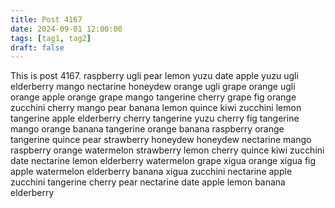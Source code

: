 ```yaml
---
title: Post 4167
date: 2024-09-01 12:00:00
tags: [tag1, tag2]
draft: false
---
```

This is post 4167.
raspberry
ugli
pear
lemon
yuzu
date
apple
yuzu
ugli
elderberry
mango
nectarine
honeydew
orange
ugli
grape
orange
ugli
orange
apple
orange
grape
mango
tangerine
cherry
grape
fig
orange
zucchini
cherry
mango
pear
banana
lemon
quince
kiwi
zucchini
lemon
tangerine
apple
elderberry
cherry
tangerine
yuzu
cherry
fig
tangerine
mango
orange
banana
tangerine
orange
banana
raspberry
orange
tangerine
quince
pear
strawberry
honeydew
honeydew
nectarine
mango
raspberry
orange
watermelon
strawberry
lemon
cherry
quince
kiwi
zucchini
date
nectarine
lemon
elderberry
watermelon
grape
xigua
orange
xigua
fig
apple
watermelon
elderberry
banana
xigua
zucchini
nectarine
apple
zucchini
tangerine
cherry
pear
nectarine
date
apple
lemon
banana
elderberry
